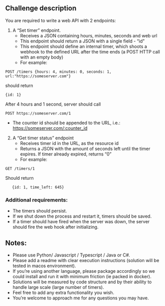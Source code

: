 ## Challenge description

You are required to write a web API with 2 endpoints:

1. A “Set timer” endpoint.
   - Receives a JSON containing hours, minutes, seconds and web url
   - This endpoint should return a JSON with a single field - “id"
   - This endpoint should define an internal timer, which shoots a webhook to the
   defined URL after the time ends (a POST HTTP call with an empty body)
   - For example:
```
POST /timers {hours: 4, minutes: 0, seconds: 1, url:"https://someserver.com"}
```
   should return
```
{id: 1}
```
   After 4 hours and 1 second, server should call
```
POST https://someserver.com/1
```
   - The counter id should be appended to the URL, i.e.: https://someserver.com/:counter_id

2. A “Get timer status” endpoint
   - Receives timer id in the URL, as the resource id
   - Returns a JSON with the amount of seconds left until the timer expires. If timer
   already expired, returns “0”
   - For example:
```
GET /timers/1
```
   Should return
```
   {id: 1, time_left: 645}
```

### Additional requirements:
   - The timers should persist.
   - If we shut down the process and restart it, timers should be saved.
   - If a timer should have fired when the server was down, the server should fire the web hook after initializing. 

## Notes:
   - Please use Python/ Javascript / Typescript / Java or C#.
   - Please add a readme with clear execution instructions (solution will be tested in macos
   environment).
   - If you’re using another language, please package accordingly so we could install and run it
   with minimum friction (ie packed in docker).
   - Solutions will be measured by code structure and by their ability to handle large scale (large number of timers).
   - Feel free to add any extra functionality you wish.
   - You’re welcome to approach me for any questions you may have.